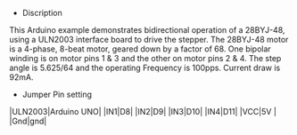 * Discription

This Arduino example demonstrates bidirectional operation of a 
28BYJ-48, using a ULN2003 interface board to drive the stepper.
The 28BYJ-48 motor is a 4-phase, 8-beat motor, geared down by
a factor of 68. One bipolar winding is on motor pins 1 & 3 and
the other on motor pins 2 & 4. The step angle is 5.625/64 and the 
operating Frequency is 100pps. Current draw is 92mA. 

* Jumper Pin setting

|ULN2003|Arduino UNO|
|IN1|D8|
|IN2|D9|
|IN3|D10|
|IN4|D11|
|VCC|5V |
|Gnd|gnd|

